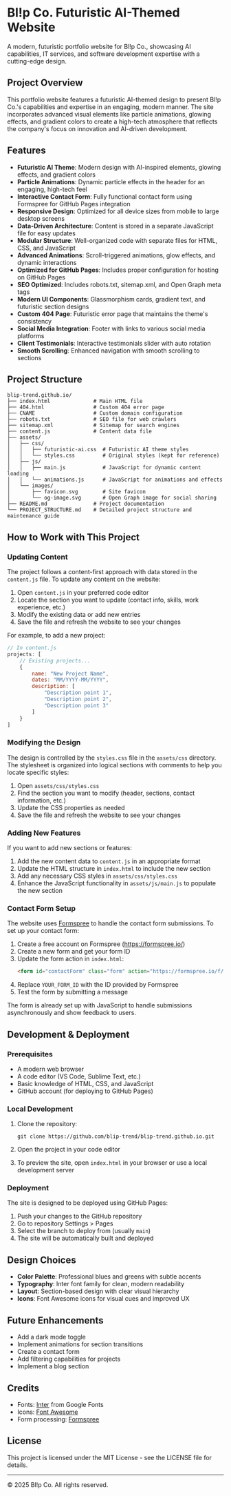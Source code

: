 # Bl!p Co. Futuristic AI-Themed Website

A modern, futuristic portfolio website for Bl!p Co., showcasing AI capabilities, IT services, and software development expertise with a cutting-edge design.

## Project Overview

This portfolio website features a futuristic AI-themed design to present Bl!p Co.'s capabilities and expertise in an engaging, modern manner. The site incorporates advanced visual elements like particle animations, glowing effects, and gradient colors to create a high-tech atmosphere that reflects the company's focus on innovation and AI-driven development.

## Features

- **Futuristic AI Theme**: Modern design with AI-inspired elements, glowing effects, and gradient colors
- **Particle Animations**: Dynamic particle effects in the header for an engaging, high-tech feel
- **Interactive Contact Form**: Fully functional contact form using Formspree for GitHub Pages integration
- **Responsive Design**: Optimized for all device sizes from mobile to large desktop screens
- **Data-Driven Architecture**: Content is stored in a separate JavaScript file for easy updates
- **Modular Structure**: Well-organized code with separate files for HTML, CSS, and JavaScript
- **Advanced Animations**: Scroll-triggered animations, glow effects, and dynamic interactions
- **Optimized for GitHub Pages**: Includes proper configuration for hosting on GitHub Pages
- **SEO Optimized**: Includes robots.txt, sitemap.xml, and Open Graph meta tags
- **Modern UI Components**: Glassmorphism cards, gradient text, and futuristic section designs
- **Custom 404 Page**: Futuristic error page that maintains the theme's consistency
- **Social Media Integration**: Footer with links to various social media platforms
- **Client Testimonials**: Interactive testimonials slider with auto rotation
- **Smooth Scrolling**: Enhanced navigation with smooth scrolling to sections

## Project Structure

```
blip-trend.github.io/
├── index.html              # Main HTML file
├── 404.html                # Custom 404 error page
├── CNAME                   # Custom domain configuration
├── robots.txt              # SEO file for web crawlers
├── sitemap.xml             # Sitemap for search engines
├── content.js              # Content data file
├── assets/
│   ├── css/
│   │   ├── futuristic-ai.css  # Futuristic AI theme styles
│   │   └── styles.css         # Original styles (kept for reference)
│   ├── js/
│   │   ├── main.js            # JavaScript for dynamic content loading
│   │   └── animations.js      # JavaScript for animations and effects
│   └── images/
│       ├── favicon.svg        # Site favicon
│       └── og-image.svg       # Open Graph image for social sharing
├── README.md               # Project documentation
└── PROJECT_STRUCTURE.md    # Detailed project structure and maintenance guide
```

## How to Work with This Project

### Updating Content

The project follows a content-first approach with data stored in the `content.js` file. To update any content on the website:

1. Open `content.js` in your preferred code editor
2. Locate the section you want to update (contact info, skills, work experience, etc.)
3. Modify the existing data or add new entries
4. Save the file and refresh the website to see your changes

For example, to add a new project:

```javascript
// In content.js
projects: [
    // Existing projects...
    {
        name: "New Project Name",
        dates: "MM/YYYY-MM/YYYY",
        description: [
            "Description point 1",
            "Description point 2",
            "Description point 3"
        ]
    }
]
```

### Modifying the Design

The design is controlled by the `styles.css` file in the `assets/css` directory. The stylesheet is organized into logical sections with comments to help you locate specific styles:

1. Open `assets/css/styles.css`
2. Find the section you want to modify (header, sections, contact information, etc.)
3. Update the CSS properties as needed
4. Save the file and refresh the website to see your changes

### Adding New Features

If you want to add new sections or features:

1. Add the new content data to `content.js` in an appropriate format
2. Update the HTML structure in `index.html` to include the new section
3. Add any necessary CSS styles in `assets/css/styles.css`
4. Enhance the JavaScript functionality in `assets/js/main.js` to populate the new section

### Contact Form Setup

The website uses [Formspree](https://formspree.io/) to handle the contact form submissions. To set up your contact form:

1. Create a free account on Formspree (https://formspree.io/)
2. Create a new form and get your form ID
3. Update the form action in `index.html`:
   ```html
   <form id="contactForm" class="form" action="https://formspree.io/f/YOUR_FORM_ID" method="POST">
   ```
4. Replace `YOUR_FORM_ID` with the ID provided by Formspree
5. Test the form by submitting a message

The form is already set up with JavaScript to handle submissions asynchronously and show feedback to users.

## Development & Deployment

### Prerequisites

- A modern web browser
- A code editor (VS Code, Sublime Text, etc.)
- Basic knowledge of HTML, CSS, and JavaScript
- GitHub account (for deploying to GitHub Pages)

### Local Development

1. Clone the repository:
   ```
   git clone https://github.com/blip-trend/blip-trend.github.io.git
   ```

2. Open the project in your code editor

3. To preview the site, open `index.html` in your browser or use a local development server

### Deployment

The site is designed to be deployed using GitHub Pages:

1. Push your changes to the GitHub repository
2. Go to repository Settings > Pages
3. Select the branch to deploy from (usually `main`)
4. The site will be automatically built and deployed

## Design Choices

- **Color Palette**: Professional blues and greens with subtle accents
- **Typography**: Inter font family for clean, modern readability
- **Layout**: Section-based design with clear visual hierarchy
- **Icons**: Font Awesome icons for visual cues and improved UX

## Future Enhancements

- Add a dark mode toggle
- Implement animations for section transitions
- Create a contact form
- Add filtering capabilities for projects
- Implement a blog section

## Credits

- Fonts: [Inter](https://fonts.google.com/specimen/Inter) from Google Fonts
- Icons: [Font Awesome](https://fontawesome.com/)
- Form processing: [Formspree](https://formspree.io/)

## License

This project is licensed under the MIT License - see the LICENSE file for details.

---

© 2025 Bl!p Co. All rights reserved.
